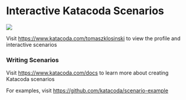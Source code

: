 # Interactive Katacoda Scenarios

[![](http://shields.katacoda.com/katacoda/tomaszklosinski/count.svg)](https://www.katacoda.com/tomaszklosinski "Get your profile on Katacoda.com")

Visit https://www.katacoda.com/tomaszklosinski to view the profile and interactive scenarios

### Writing Scenarios
Visit https://www.katacoda.com/docs to learn more about creating Katacoda scenarios

For examples, visit https://github.com/katacoda/scenario-example
